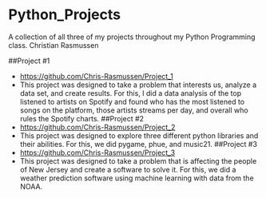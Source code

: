 # Python_Projects
A collection of all three of my projects throughout my Python Programming class.
Christian Rasmussen

##Project #1
- https://github.com/Chris-Rasmussen/Project_1
- This project was designed to take a problem that interests us, analyze a data set, and create results. For this, I did a data analysis of the top listened to artists on Spotify and found who has the most listened to songs on the platform, those artists streams per day, and overall who rules the Spotify charts.
##Project #2
- https://github.com/Chris-Rasmussen/Project_2
- This project was designed to explore three different python libraries and their abilities. For this, we did pygame, phue, and music21.
##Project #3
- https://github.com/Chris-Rasmussen/Project_3
- This project was designed to take a problem that is affecting the people of New Jersey and create a software to solve it. For this, we did a weather prediction software using machine learning with data from the NOAA.
